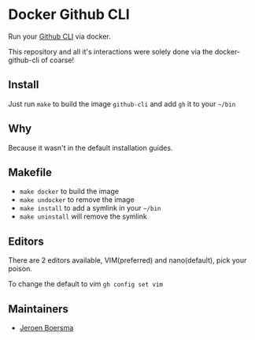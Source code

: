 # Docker Github CLI
Run your [Github CLI](https://github.com/cli/cli) via docker.

This repository and all it's interactions were solely done via the docker-github-cli of coarse!

## Install
Just run `make` to build the image `github-cli` and add `gh` it to your `~/bin`

## Why
Because it wasn't in the default installation guides.

## Makefile

- `make docker` to build the image
- `make undocker` to remove the image
- `make install` to add a symlink in your `~/bin`
- `make uninstall` will remove the symlink

## Editors
There are 2 editors available, VIM(preferred) and nano(default), pick your poison.

To change the default to vim `gh config set vim`

## Maintainers

- [Jeroen Boersma](https://github.com/jeroenboersma)

